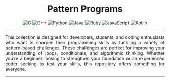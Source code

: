 <h1 align="center">Pattern Programs</h1>


<p align="center">
  <img src="https://img.shields.io/badge/C-A8B9CC?style=for-the-badge&logo=c&logoColor=white" alt="C">
  <img src="https://img.shields.io/badge/C%2B%2B-00599C?style=for-the-badge&logo=c%2B%2B&logoColor=white" alt="C++">
  <img src="https://img.shields.io/badge/Python-14354C?style=for-the-badge&logo=python&logoColor=white" alt="Python">
  <img src="https://img.shields.io/badge/Java-ED8B00?style=for-the-badge&logo=openjdk&logoColor=white" alt="Java">
  <img src="https://img.shields.io/badge/Ruby-CC342D?style=for-the-badge&logo=ruby&logoColor=white" alt="Ruby">
  <img src="https://img.shields.io/badge/JavaScript-F7DF1E?style=for-the-badge&logo=javascript&logoColor=black" alt="JavaScript">
  <img src="https://img.shields.io/badge/Kotlin-0095D5?&style=for-the-badge&logo=kotlin&logoColor=white" alt="Kotlin">
</p>

---

<p align="justify">This collection is designed for developers, students, and coding enthusiasts who want to sharpen their programming skills by tackling a variety of pattern-based challenges. These challenges are perfect for improving your understanding of loops, conditionals, and algorithmic thinking. Whether you’re a beginner looking to strengthen your foundation or an experienced coder seeking to test your skills, this repository offers something for everyone.</p>

---
